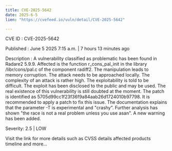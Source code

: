 ```yaml
---
title: CVE-2025-5642
date: 2025-6-5
lien: "https://cvefeed.io/vuln/detail/CVE-2025-5642"

---
```


CVE ID : CVE-2025-5642

Published :  June 5
2025
7:15 a.m. | 7 hours
13 minutes ago

Description : A vulnerability classified as problematic has been found in Radare2 5.9.9. Affected is the function r_cons_pal_init in the library /libr/cons/pal.c of the component radiff2. The manipulation leads to memory corruption. The attack needs to be approached locally. The complexity of an attack is rather high. The exploitability is told to be difficult. The exploit has been disclosed to the public and may be used. The real existence of this vulnerability is still doubted at the moment. The patch is identified as 5705d99cc1f23f36f9a84aab26d1724010b97798. It is recommended to apply a patch to fix this issue. The documentation explains that the parameter -T is experimental and "crashy". Further analysis has shown "the race is not a real problem unless you use asan". A new warning has been added.

Severity: 2.5 | LOW

Visit the link for more details
such as CVSS details
affected products
timeline
and more...
